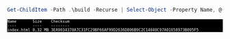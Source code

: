```powershell
Get-ChildItem -Path .\build -Recurse | Select-Object -Property Name, @{Name="Size";Expression={"{0:N2} {1}" -f ($_.Length / 1MB), "MB"}}, @{Name="Checksum";Expression={(Get-FileHash -Path $_.FullName -Algorithm SHA256).Hash}}
```

<pre style="font-size:64%;color:white;background:black">
Name       Size    Checksum
----       ----    --------
index.html 0,32 MB 3EA9034370A7C31FC29BF66AF99D2636D806B9C2C14040C97A01658973B095F5
</pre>